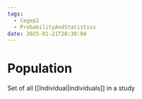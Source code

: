 ```yaml
---
tags:
  - Cegep2
  - ProbabilityAndStatistics
date: 2025-01-21T20:38:04
---
```


# Population

Set of all [[Individual|individuals]] in a study